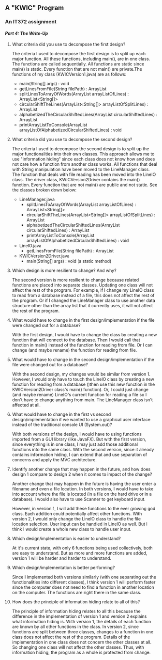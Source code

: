 ## A "KWIC" Program
### An IT372 assignment

#### _Part 4: The Write-Up_

1. What criteria did you use to decompose the first design?
   
    The criteria I used to decompose the first design is to split up each major
    function. All these functions, including main(), are in one class. The functions
    are called sequentially. All functions are static since main() is static. Every 
    function that are not main() are private.The functions of my class (KWICVersion1.java) are as follows:
    * main(String[] args) : void
    * getLinesFromFile(String filePath) : ArrayList<String> 
    * splitLinesToArrayOfWords(ArrayList<String> arrayListOfLines) : ArrayList<String[]> 
    * circularShiftTheLines(ArrayList<String[]> arrayListOfSplitLines) : ArrayList<String> 
    * alphabetizedTheCircularShiftedLines(ArrayList<String> circularShiftedLines) : ArrayList<String> 
    * printArrayListToConsole(ArrayList<String> arrayListOfAlphabetizedCircularShiftedLines) : void 
    

2. What criteria did you use to decompose the second design?

    The criteria I used to decompose the second design is to split up the major functionalities 
    into their own classes. This approach allows me to use "information hiding" since each class does
    not know how and does not care how a function from another class works.
    All functions that deal with String manipulation have been moved to the
    LineManager class. The function that deals with file reading has been moved into the LineIO class.
    The driver class, KWICVersion2Driver contains the main() function. Every function that are not
    main() are public and not static. See the classes broken down below:
    * LineManager.java
        * splitLinesToArrayOfWords(ArrayList<String> arrayListOfLines) : ArrayList<String[]> 
        * circularShiftTheLines(ArrayList<String[]> arrayListOfSplitLines) : ArrayList<String> 
        * alphabetizedTheCircularShiftedLines(ArrayList<String> circularShiftedLines) : ArrayList<String> 
        * printArrayListToConsole(ArrayList<String> arrayListOfAlphabetizedCircularShiftedLines) : void 
    * LineIO.java
        * getLinesFromFile(String filePath) : ArrayList<String> 
    * KWICVersion2Driver.java
        * main(String[] args) : void  (a static method)
            

3. Which design is more resilient to change? And why?

    The second version is more resilient to change because related functions are placed into separate
    classes. Updating one class will not affect the rest of the program. For example, if I change my
    LineIO class to read from a database instead of a file, this does not affect the rest of the program.
    Or if I changed the LineManager class to use another data structure other than the array list that 
    it currently uses, it will not affect the rest of the program.
    

4. What would have to change in the first design/implementation 
if the file were changed out for a database?

    With the first design, I would have to change the class by creating a new function that will connect to 
    the database. Then I would call that function in main() instead of the function for reading from file. Or
    I can change (and maybe rename) the function for reading from file.

5. What would have to change in the second design/implementation 
if the file were changed out for a database?

    With the second design, my changes would be similar from version 1. However, I would only have to touch
    the LineIO class by creating a new function for reading from a database ()then use this new function in the 
    KWICVersion2Driver class's main() function). Or, I could just change (and maybe rename) LineIO's current 
    function for reading a file so I don't have to change anything from main. The LineManager class isn't
    affected at all.

6. What would have to change in the first vs second design/implementation 
if we wanted to use a graphical user interface instead of the traditional 
console UI (System.out)?

    With both versions of the design, I would have to using functions imported from a GUI library (like
    JavaFX). But with the first version, since everything is in one class, I may just add those additional
    functions into the same class. With the second version, since it already contains information hiding, I 
    can extend that and use separation of concerns and apply the MVC architecture.

7. Identify another change that may happen in the future, and how does 
design 1 compare to design 2 when it comes to impact of the change?
    
    Another change that may happen in the future is having the user enter a filename and even a file location.
    In both versions, I would have to take into account where the file is located (in a file on the hard drive or 
    in a database). I would also have to use Scanner to get keyboard input.
    
    However, in version 1, I will add these functions to the ever growing god class. Each addition could potentially
    affect other functions. With version 2, I would only change the LineIO class to handle the file location 
    selection. User input can be handled in LineIO as well. But I think I would create a whole new class to handle
    user input.

8. Which design/implementation is easier to understand?

    At it's current state, with only 6 functions being used collectively, both are easy to understand. But as more
    and more functions are added, version 1 will be harder and harder to understand.

9. Which design/implementation is better performing?

    Since I implemented both versions similarly (with one separating out the functionalities into different classes), 
    I think version 1 will perform faster since the computer does not need to find a function in another location on 
    the computer. The functions are right there in the same class. 

10. How does the principle of information hiding relate to all of this?

    The principle of information hiding relates to all this because the difference in the implementation of version 1
    and version 2 explains what information hiding is. With version 1, the details of each function are known by all 
    other functions in the class. In version 2, since functions are split between three classes, changes to a function
    in one class does not affect the rest of the program. Details of the implementation in one class does not concern
    the other classes at all. So changing one class will not affect the other classes. Thus, with information
    hiding, the program as a whole is protected from change.
